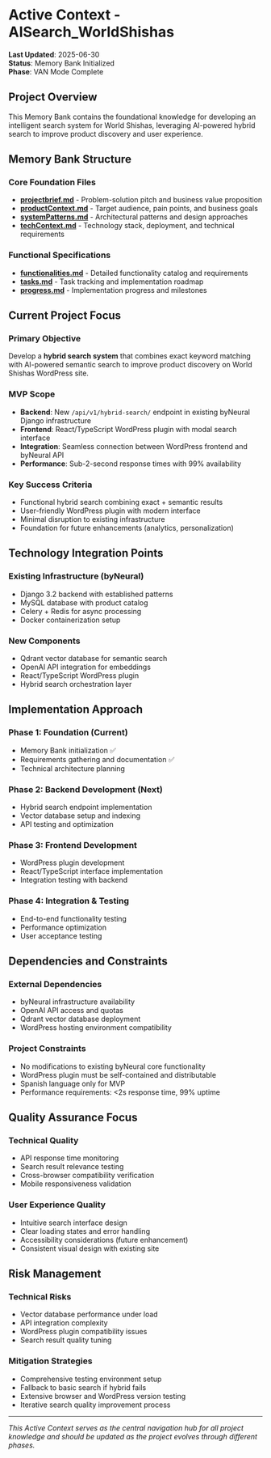 # Active Context - AISearch_WorldShishas

**Last Updated**: 2025-06-30  
**Status**: Memory Bank Initialized  
**Phase**: VAN Mode Complete

## Project Overview

This Memory Bank contains the foundational knowledge for developing an intelligent search system for World Shishas, leveraging AI-powered hybrid search to improve product discovery and user experience.

## Memory Bank Structure

### Core Foundation Files

- **[projectbrief.md](./projectbrief.md)** - Problem-solution pitch and business value proposition
- **[productContext.md](./productContext.md)** - Target audience, pain points, and business goals
- **[systemPatterns.md](./systemPatterns.md)** - Architectural patterns and design approaches
- **[techContext.md](./techContext.md)** - Technology stack, deployment, and technical requirements

### Functional Specifications

- **[functionalities.md](./functionalities.md)** - Detailed functionality catalog and requirements
- **[tasks.md](./tasks.md)** - Task tracking and implementation roadmap
- **[progress.md](./progress.md)** - Implementation progress and milestones

## Current Project Focus

### Primary Objective

Develop a **hybrid search system** that combines exact keyword matching with AI-powered semantic search to improve product discovery on World Shishas WordPress site.

### MVP Scope

- **Backend**: New `/api/v1/hybrid-search/` endpoint in existing byNeural Django infrastructure
- **Frontend**: React/TypeScript WordPress plugin with modal search interface
- **Integration**: Seamless connection between WordPress frontend and byNeural API
- **Performance**: Sub-2-second response times with 99% availability

### Key Success Criteria

- Functional hybrid search combining exact + semantic results
- User-friendly WordPress plugin with modern interface
- Minimal disruption to existing infrastructure
- Foundation for future enhancements (analytics, personalization)

## Technology Integration Points

### Existing Infrastructure (byNeural)

- Django 3.2 backend with established patterns
- MySQL database with product catalog
- Celery + Redis for async processing
- Docker containerization setup

### New Components

- Qdrant vector database for semantic search
- OpenAI API integration for embeddings
- React/TypeScript WordPress plugin
- Hybrid search orchestration layer

## Implementation Approach

### Phase 1: Foundation (Current)

- Memory Bank initialization ✅
- Requirements gathering and documentation ✅
- Technical architecture planning

### Phase 2: Backend Development (Next)

- Hybrid search endpoint implementation
- Vector database setup and indexing
- API testing and optimization

### Phase 3: Frontend Development

- WordPress plugin development
- React/TypeScript interface implementation
- Integration testing with backend

### Phase 4: Integration & Testing

- End-to-end functionality testing
- Performance optimization
- User acceptance testing

## Dependencies and Constraints

### External Dependencies

- byNeural infrastructure availability
- OpenAI API access and quotas
- Qdrant vector database deployment
- WordPress hosting environment compatibility

### Project Constraints

- No modifications to existing byNeural core functionality
- WordPress plugin must be self-contained and distributable
- Spanish language only for MVP
- Performance requirements: <2s response time, 99% uptime

## Quality Assurance Focus

### Technical Quality

- API response time monitoring
- Search result relevance testing
- Cross-browser compatibility verification
- Mobile responsiveness validation

### User Experience Quality

- Intuitive search interface design
- Clear loading states and error handling
- Accessibility considerations (future enhancement)
- Consistent visual design with existing site

## Risk Management

### Technical Risks

- Vector database performance under load
- API integration complexity
- WordPress plugin compatibility issues
- Search result quality tuning

### Mitigation Strategies

- Comprehensive testing environment setup
- Fallback to basic search if hybrid fails
- Extensive browser and WordPress version testing
- Iterative search quality improvement process

---

_This Active Context serves as the central navigation hub for all project knowledge and should be updated as the project evolves through different phases._
